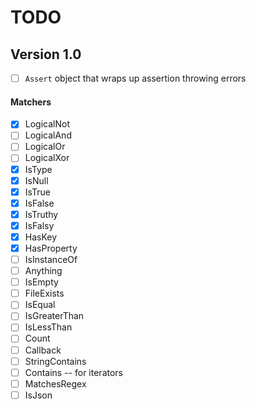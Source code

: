 # TODO

## Version 1.0

- [ ] `Assert` object that wraps up assertion throwing errors

#### Matchers

- [x] LogicalNot
- [ ] LogicalAnd
- [ ] LogicalOr
- [ ] LogicalXor
- [x] IsType
- [x] IsNull
- [x] IsTrue
- [x] IsFalse
- [x] IsTruthy
- [x] IsFalsy
- [x] HasKey
- [x] HasProperty
- [ ] IsInstanceOf
- [ ] Anything
- [ ] IsEmpty
- [ ] FileExists
- [ ] IsEqual
- [ ] IsGreaterThan
- [ ] IsLessThan
- [ ] Count
- [ ] Callback
- [ ] StringContains
- [ ] Contains -- for iterators
- [ ] MatchesRegex
- [ ] IsJson
